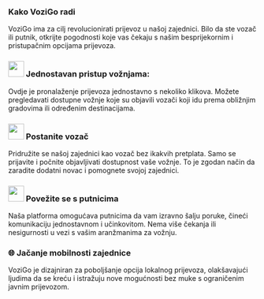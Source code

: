 ### Kako VoziGo radi
VoziGo ima za cilj revolucionirati prijevoz u našoj zajednici. Bilo da ste vozač ili putnik, otkrijte pogodnosti koje vas čekaju s našim besprijekornim i pristupačnim opcijama prijevoza.

### <img src="svg/kola.svg" width="32" height="32"> Jednostavan pristup vožnjama:
Ovdje je pronalaženje prijevoza jednostavno s nekoliko klikova. Možete pregledavati dostupne vožnje koje su objavili vozači koji idu prema obližnjim gradovima ili određenim destinacijama.

### <img src="svg/rabota.svg" width="32" height="32"> Postanite vozač
Pridružite se našoj zajednici kao vozač bez ikakvih pretplata. Samo se prijavite i počnite objavljivati dostupnost vaše vožnje. To je zgodan način da zaradite dodatni novac i pomognete svojoj zajednici.

### <img src="svg/rabota.svg" width="32" height="32"> Povežite se s putnicima
Naša platforma omogućava putnicima da vam izravno šalju poruke, čineći komunikaciju jednostavnom i učinkovitom. Nema više čekanja ili nesigurnosti u vezi s vašim aranžmanima za vožnju.

### 🌐 Jačanje mobilnosti zajednice
VoziGo je dizajniran za poboljšanje opcija lokalnog prijevoza, olakšavajući ljudima da se kreću i istražuju nove mogućnosti bez muke s ograničenim javnim prijevozom.
